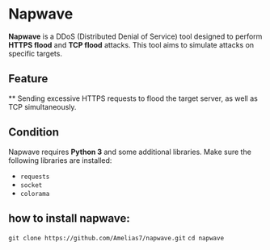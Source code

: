 # Napwave

**Napwave** is a DDoS (Distributed Denial of Service) tool designed to perform **HTTPS flood** and **TCP flood** attacks. This tool aims to simulate attacks on specific targets.

## Feature 

** Sending excessive HTTPS requests to flood the target server, as well as TCP simultaneously.


## Condition 

Napwave requires **Python 3** and some additional libraries. Make sure the following libraries are installed:

- `requests`
- `socket`
- `colorama`

## how to install napwave:
`git clone https://github.com/Amelias7/napwave.git`
`cd napwave`

